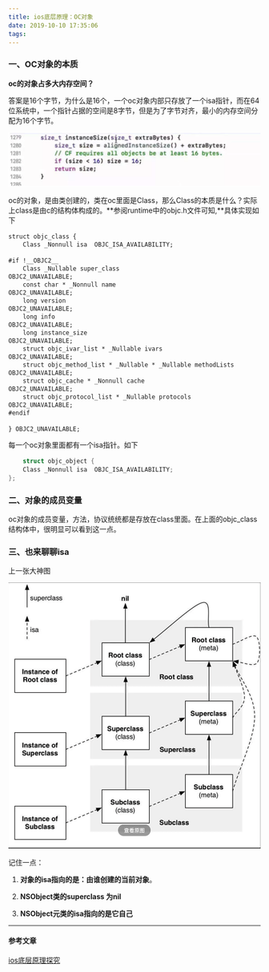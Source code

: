 ```yaml
---
title: ios底层原理：OC对象
date: 2019-10-10 17:35:06
tags:
---
```


### 一、OC对象的本质

**oc的对象占多大内存空间？**

答案是16个字节，为什么是16个，一个oc对象内部只存放了一个isa指针，而在64位系统中，一个指针占据的空间是8字节，但是为了字节对齐，最小的内存空间分配为16个字节。

![](ios底层原理：OC对象/1.png)

oc的对象，是由类创建的，类在oc里面是Class，那么Class的本质是什么？实际上class是由c的结构体构成的。**参阅runtime中的objc.h文件可知,**具体实现如下

<!---more--->

```objc
struct objc_class {
    Class _Nonnull isa  OBJC_ISA_AVAILABILITY;

#if !__OBJC2__
    Class _Nullable super_class                              OBJC2_UNAVAILABLE;
    const char * _Nonnull name                               OBJC2_UNAVAILABLE;
    long version                                             OBJC2_UNAVAILABLE;
    long info                                                OBJC2_UNAVAILABLE;
    long instance_size                                       OBJC2_UNAVAILABLE;
    struct objc_ivar_list * _Nullable ivars                  OBJC2_UNAVAILABLE;
    struct objc_method_list * _Nullable * _Nullable methodLists                    OBJC2_UNAVAILABLE;
    struct objc_cache * _Nonnull cache                       OBJC2_UNAVAILABLE;
    struct objc_protocol_list * _Nullable protocols          OBJC2_UNAVAILABLE;
#endif

} OBJC2_UNAVAILABLE;
```

每一个oc对象里面都有一个isa指针。如下

```objective-c
	struct objc_object {
    Class _Nonnull isa  OBJC_ISA_AVAILABILITY;
};
```

### 二、对象的成员变量

oc对象的成员变量，方法，协议统统都是存放在class里面。在上面的objc_class结构体中，很明显可以看到这一点。

### 三、也来聊聊isa

上一张大神图

![](ios底层原理：OC对象/2.png)

记住一点：

1. **对象的isa指向的是：由谁创建的当前对象**。

2. **NSObject类的superclass 为nil**

3. **NSObject元类的isa指向的是它自己**

------

#### 参考文章

[ios底层原理探究](https://www.jianshu.com/p/ffd742041946)


